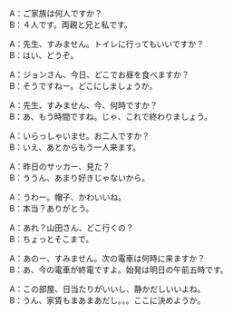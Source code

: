 A：ご家族は何人ですか？   
B：４人です。両親と兄と私です。   

A：先生、すみません。トイレに行ってもいいですか？   
B：はい、どうぞ。   

A：ジョンさん、今日、どこでお昼を食べますか？   
B：そうですねー。どこにしましょうか。   

A：先生、すみません、今、何時ですか？   
B：あ、もう時間ですね。じゃ、これで終わりましょう。   

A：いらっしゃいませ。お二人ですか？   
B：いえ、あとからもう一人来ます。   

A：昨日のサッカー、見た？   
B：ううん、あまり好きじゃないから。   

A：うわー。帽子、かわいいね。   
B：本当？ありがとう。   

A：あれ？山田さん、どこ行くの？   
B：ちょっとそこまで。   

A：あのー、すみません。次の電車は何時に来ますか？   
B：あ、今の電車が終電ですよ。始発は明日の午前五時です。   

A：この部屋、日当たりがいいし、静かだしいいよね。   
B：うん、家賃もまあまあだし。。。ここに決めようか。   
